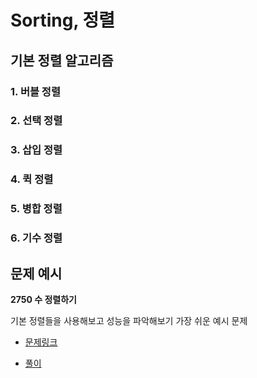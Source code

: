 # Sorting, 정렬

## 기본 정렬 알고리즘

### 1. 버블 정렬

### 2. 선택 정렬

### 3. 삽입 정렬

### 4. 퀵 정렬

### 5. 병합 정렬

### 6. 기수 정렬

## 문제 예시

**2750 수 정렬하기**

기본 정렬들을 사용해보고 성능을 파악해보기 가장 쉬운 예시 문제

- [문제링크](https://www.acmicpc.net/problem/2750)

- [풀이](./p2750.%20%EC%88%98%20%EC%A0%95%EB%A0%AC%ED%95%98%EA%B8%B0.py)
